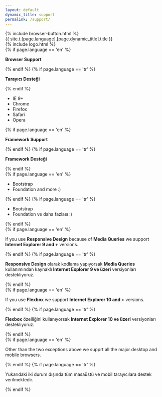 ```yaml
---
layout: default
dynamic_title: support
permalink: /support/
---
```


<div class="dn-browser">
  <div class="dn-browser-header">
    {% include browser-button.html %}
    <div class="dn-style--title">{{ site.t.[page.language].[page.dynamic_title].title }}</div>
    {% include logo.html %}
  </div>
  <div class="dn-browser-body">
    <div class="dn-browser-body__item">
      <div class="wrap xl-gutter-24 xl-top xl-center">
        <!-- <div class="col xl-3-10">
          <div class="dn-space-8"></div>
          <iframe width="100%" height="180" src="https://www.youtube.com/embed/Vj7NZ6FiQvo?autoplay=0&amp;showinfo=0&amp;rel=0&amp;start=9" frameborder="0" allowfullscreen="" data-reactid=".0.0.0.0"></iframe>
        </div> -->
        <div class="col xl-7-10 lg-1-1">
          <div class="dn-content">
            <div class="wrap xl-gutter-24 xl-top xl-2 lg-1">
              <div class="col">
                {% if page.language == 'en' %}
                  <p><b>Browser Support</b></p>
                {% endif %}
                {% if page.language == 'tr' %}
                  <p><b>Tarayıcı Desteği</b></p>
                {% endif %}
                <div class="dn-space-16"></div>
                <ul>
                  <li>IE 9+</li>
                  <li>Chrome</li>
                  <li>Firefox</li>
                  <li>Safari</li>
                  <li>Opera</li>
                </ul>
                <div class="dn-space-16"></div>
              </div>
              <div class="col">
                {% if page.language == 'en' %}
                  <p><b>Framework Support</b></p>
                {% endif %}
                {% if page.language == 'tr' %}
                  <p><b>Framework Desteği</b></p>
                {% endif %}
                <div class="dn-space-16"></div>
                {% if page.language == 'en' %}
                  <ul>
                    <li>Bootstrap</li>
                    <li>Foundation and more :)</li>
                  </ul>
                {% endif %}
                {% if page.language == 'tr' %}
                  <ul>
                    <li>Bootstrap</li>
                    <li>Foundation ve daha fazlası :)</li>
                  </ul>
                {% endif %}
                <div class="dn-space-16"></div>
              </div>
            </div>
            {% if page.language == 'en' %}
              <p>If you use <b>Responsive Design</b> because of <b>Media Queries</b> we support <b>Internet Explorer 9 and +</b> versions.</p>
            {% endif %}
            {% if page.language == 'tr' %}
              <p><b>Responsive Design</b> olarak kodlama yapıyorsak <b>Media Queries</b> kullanımından kaynaklı <b>Internet Explorer 9 ve üzeri</b> versiyonları destekliyoruz.</p>
            {% endif %}
            <div class="dn-space-8"></div>
            {% if page.language == 'en' %}
              <p>If you use <b>Flexbox</b> we support <b>Internet Explorer 10 and +</b> versions.</p>
            {% endif %}
            {% if page.language == 'tr' %}
              <p><b>Flexbox</b> özelliğini kullanıyorsak <b>Internet Explorer 10 ve üzeri</b> versiyonları destekliyoruz.</p>
            {% endif %}
            <div class="dn-space-8"></div>
            {% if page.language == 'en' %}
              <p>Other than the two exceptions above we supprt all the major desktop and mobile browsers.</p>
            {% endif %}
            {% if page.language == 'tr' %}
              <p>Yukarıdaki iki durum dışında tüm masaüstü ve mobil tarayıcılara destek verilmektedir.</p>
            {% endif %}
          </div>
        </div>
      </div>
    </div>
  </div>
</div>

